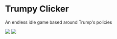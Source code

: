 # Trumpy Clicker
An endless idle game based around Trump's policies

![](https://i.imgur.com/PFUxvKR.png)
![](https://i.imgur.com/6SwPzUk.png)
